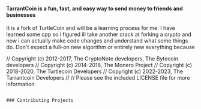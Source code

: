 
#### TarrantCoin is a fun, fast, and easy way to send money to friends and businesses

It is a fork of TurtleCoin and will be a learning process for me. I have learned some cpp so i figured ill take another crack at forking a crypto and now i can actually make code changes and understand what some things do. Don't expect a full-on new algorithm or entirely new everything because 


// Copyright (c) 2012-2017, The CryptoNote developers, The Bytecoin developers
// Copyright (c) 2014-2018, The Monero Project
// Copyright (c) 2018-2020, The Turtlecoin Developers
// Copyright (c) 2022-2023, The Tarrantcoin Developers
//
// Please see the included LICENSE file for more information.
```

### Contributing Projects
